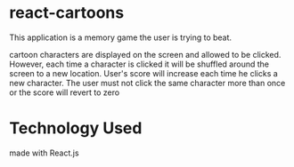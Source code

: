 # react-cartoons

This application is a memory game the user is trying to beat.

cartoon characters are displayed on the screen and allowed to be clicked.
However, each time a character is clicked it will be shuffled around the screen to a new location.
User's score will increase each time he clicks a new character.
The user must not click the same character more than once or the score will revert to zero

# Technology Used

made with React.js
